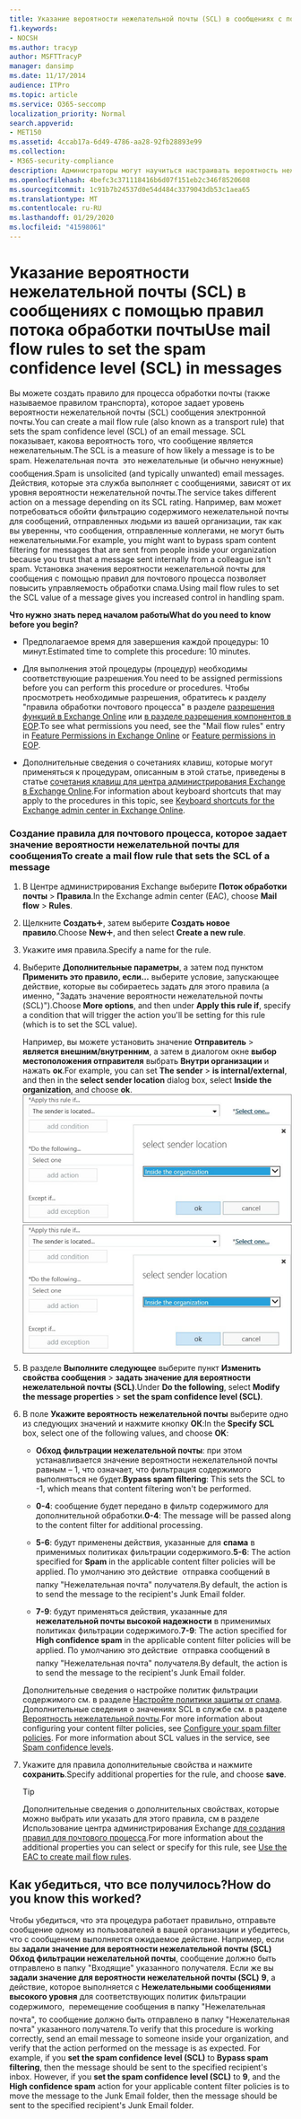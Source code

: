 ```yaml
---
title: Указание вероятности нежелательной почты (SCL) в сообщениях с помощью правил потока обработки почты
f1.keywords:
- NOCSH
ms.author: tracyp
author: MSFTTracyP
manager: dansimp
ms.date: 11/17/2014
audience: ITPro
ms.topic: article
ms.service: O365-seccomp
localization_priority: Normal
search.appverid:
- MET150
ms.assetid: 4ccab17a-6d49-4786-aa28-92fb28893e99
ms.collection:
- M365-security-compliance
description: Администраторы могут научиться настраивать вероятность нежелательной почты для сообщений в Exchange Online Protection.
ms.openlocfilehash: 4befc3c371118416b6d07f151eb2c346f8520608
ms.sourcegitcommit: 1c91b7b24537d0e54d484c3379043db53c1aea65
ms.translationtype: MT
ms.contentlocale: ru-RU
ms.lasthandoff: 01/29/2020
ms.locfileid: "41598061"
---
```

# <a name="use-mail-flow-rules-to-set-the-spam-confidence-level-scl-in-messages"></a><span data-ttu-id="da253-103">Указание вероятности нежелательной почты (SCL) в сообщениях с помощью правил потока обработки почты</span><span class="sxs-lookup"><span data-stu-id="da253-103">Use mail flow rules to set the spam confidence level (SCL) in messages</span></span>

<span data-ttu-id="da253-104">Вы можете создать правило для процесса обработки почты (также называемое правилом транспорта), которое задает уровень вероятности нежелательной почты (SCL) сообщения электронной почты.</span><span class="sxs-lookup"><span data-stu-id="da253-104">You can create a mail flow rule (also known as a transport rule) that sets the spam confidence level (SCL) of an email message.</span></span> <span data-ttu-id="da253-105">SCL показывает, какова вероятность того, что сообщение является нежелательным.</span><span class="sxs-lookup"><span data-stu-id="da253-105">The SCL is a measure of how likely a message is to be spam.</span></span> <span data-ttu-id="da253-106">Нежелательная почта  это нежелательные (и обычно ненужные) сообщения.</span><span class="sxs-lookup"><span data-stu-id="da253-106">Spam is unsolicited (and typically unwanted) email messages.</span></span> <span data-ttu-id="da253-107">Действия, которые эта служба выполняет с сообщениями, зависят от их уровня вероятности нежелательной почты.</span><span class="sxs-lookup"><span data-stu-id="da253-107">The service takes different action on a message depending on its SCL rating.</span></span> <span data-ttu-id="da253-108">Например, вам может потребоваться обойти фильтрацию содержимого нежелательной почты для сообщений, отправленных людьми из вашей организации, так как вы уверенны, что сообщения, отправленные коллегами, не могут быть нежелательными.</span><span class="sxs-lookup"><span data-stu-id="da253-108">For example, you might want to bypass spam content filtering for messages that are sent from people inside your organization because you trust that a message sent internally from a colleague isn't spam.</span></span> <span data-ttu-id="da253-109">Установка значения вероятности нежелательной почты для сообщения с помощью правил для почтового процесса позволяет повысить управляемость обработки спама.</span><span class="sxs-lookup"><span data-stu-id="da253-109">Using mail flow rules to set the SCL value of a message gives you increased control in handling spam.</span></span>

 <span data-ttu-id="da253-110">**Что нужно знать перед началом работы**</span><span class="sxs-lookup"><span data-stu-id="da253-110">**What do you need to know before you begin?**</span></span>

- <span data-ttu-id="da253-111">Предполагаемое время для завершения каждой процедуры: 10 минут.</span><span class="sxs-lookup"><span data-stu-id="da253-111">Estimated time to complete this procedure: 10 minutes.</span></span>

- <span data-ttu-id="da253-112">Для выполнения этой процедуры (процедур) необходимы соответствующие разрешения.</span><span class="sxs-lookup"><span data-stu-id="da253-112">You need to be assigned permissions before you can perform this procedure or procedures.</span></span> <span data-ttu-id="da253-113">Чтобы просмотреть необходимые разрешения, обратитесь к разделу "правила обработки почтового процесса" в разделе [разрешения функций в Exchange Online](https://docs.microsoft.com/exchange/permissions-exo/feature-permissions) или [в разделе разрешения компонентов в EOP](feature-permissions-in-eop.md).</span><span class="sxs-lookup"><span data-stu-id="da253-113">To see what permissions you need, see the "Mail flow rules" entry in [Feature Permissions in Exchange Online](https://docs.microsoft.com/exchange/permissions-exo/feature-permissions) or [Feature permissions in EOP](feature-permissions-in-eop.md).</span></span>

- <span data-ttu-id="da253-114">Дополнительные сведения о сочетаниях клавиш, которые могут применяться к процедурам, описанным в этой статье, приведены в статье [сочетания клавиш для центра администрирования Exchange в Exchange Online](https://docs.microsoft.com/Exchange/accessibility/keyboard-shortcuts-in-admin-center).</span><span class="sxs-lookup"><span data-stu-id="da253-114">For information about keyboard shortcuts that may apply to the procedures in this topic, see [Keyboard shortcuts for the Exchange admin center in Exchange Online](https://docs.microsoft.com/Exchange/accessibility/keyboard-shortcuts-in-admin-center).</span></span>

### <a name="to-create-a-mail-flow-rule-that-sets-the-scl-of-a-message"></a><span data-ttu-id="da253-115">Создание правила для почтового процесса, которое задает значение вероятности нежелательной почты для сообщения</span><span class="sxs-lookup"><span data-stu-id="da253-115">To create a mail flow rule that sets the SCL of a message</span></span>

1. <span data-ttu-id="da253-116">В Центре администрирования Exchange выберите **Поток обработки почты** \> **Правила**.</span><span class="sxs-lookup"><span data-stu-id="da253-116">In the Exchange admin center (EAC), choose **Mail flow** \> **Rules**.</span></span>

2. <span data-ttu-id="da253-117">Щелкните **Создать**![Значок добавления](../media/ITPro-EAC-AddIcon.gif), затем выберите **Создать новое правило**.</span><span class="sxs-lookup"><span data-stu-id="da253-117">Choose **New**![Add Icon](../media/ITPro-EAC-AddIcon.gif), and then select **Create a new rule**.</span></span>

3. <span data-ttu-id="da253-118">Укажите имя правила.</span><span class="sxs-lookup"><span data-stu-id="da253-118">Specify a name for the rule.</span></span>

4. <span data-ttu-id="da253-119">Выберите **Дополнительные параметры**, а затем под пунктом **Применить это правило, если...** выберите условие, запускающее действие, которые вы собираетесь задать для этого правила (а именно, "Задать значение вероятности нежелательной почты (SCL)").</span><span class="sxs-lookup"><span data-stu-id="da253-119">Choose **More options**, and then under **Apply this rule if**, specify a condition that will trigger the action you'll be setting for this rule (which is to set the SCL value).</span></span>

   <span data-ttu-id="da253-120">Например, вы можете установить значение **Отправитель** \> **является внешним/внутренним**, а затем в диалогом окне **выбор местоположения отправителя** выбрать **Внутри организации** и нажать **ок**.</span><span class="sxs-lookup"><span data-stu-id="da253-120">For example, you can set **The sender** \> **is internal/external**, and then in the **select sender location** dialog box, select **Inside the organization**, and choose **ok**.</span></span><br/>
   <span data-ttu-id="da253-121">![Выбор расположения отправителя](../media/EOP-ETR-SetSCL-1.jpg)</span><span class="sxs-lookup"><span data-stu-id="da253-121">![Select sender location](../media/EOP-ETR-SetSCL-1.jpg)</span></span>

5. <span data-ttu-id="da253-122">В разделе **Выполните следующее** выберите пункт **Изменить свойства сообщения** \> **задать значение для вероятности нежелательной почты (SCL)**.</span><span class="sxs-lookup"><span data-stu-id="da253-122">Under **Do the following**, select **Modify the message properties** \> **set the spam confidence level (SCL)**.</span></span>

6. <span data-ttu-id="da253-123">В поле **Укажите вероятность нежелательной почты** выберите одно из следующих значений и нажмите кнопку **ОК**:</span><span class="sxs-lookup"><span data-stu-id="da253-123">In the **Specify SCL** box, select one of the following values, and choose **OK**:</span></span>

   - <span data-ttu-id="da253-124">**Обход фильтрации нежелательной почты**: при этом устанавливается значение вероятности нежелательной почты равным – 1, что означает, что фильтрация содержимого выполняться не будет.</span><span class="sxs-lookup"><span data-stu-id="da253-124">**Bypass spam filtering**: This sets the SCL to -1, which means that content filtering won't be performed.</span></span>

   - <span data-ttu-id="da253-125">**0-4**: сообщение будет передано в фильтр содержимого для дополнительной обработки.</span><span class="sxs-lookup"><span data-stu-id="da253-125">**0-4**: The message will be passed along to the content filter for additional processing.</span></span>

   - <span data-ttu-id="da253-126">**5-6**: будут применены действия, указанные для **спама** в применимых политиках фильтрации содержимого.</span><span class="sxs-lookup"><span data-stu-id="da253-126">**5-6**: The action specified for **Spam** in the applicable content filter policies will be applied.</span></span> <span data-ttu-id="da253-127">По умолчанию это действие  отправка сообщений в папку "Нежелательная почта" получателя.</span><span class="sxs-lookup"><span data-stu-id="da253-127">By default, the action is to send the message to the recipient's Junk Email folder.</span></span>

   - <span data-ttu-id="da253-128">**7-9**: будут применяться действия, указанные для **нежелательной почты высокой надежности** в применимых политиках фильтрации содержимого.</span><span class="sxs-lookup"><span data-stu-id="da253-128">**7-9**: The action specified for **High confidence spam** in the applicable content filter policies will be applied.</span></span> <span data-ttu-id="da253-129">По умолчанию это действие  отправка сообщений в папку "Нежелательная почта" получателя.</span><span class="sxs-lookup"><span data-stu-id="da253-129">By default, the action is to send the message to the recipient's Junk Email folder.</span></span>

   <span data-ttu-id="da253-p105">Дополнительные сведения о настройке политик фильтрации содержимого см. в разделе [Настройте политики защиты от спама](configure-your-spam-filter-policies.md). Дополнительные сведения о значениях SCL в службе см. в разделе [Вероятность нежелательной почты](spam-confidence-levels.md).</span><span class="sxs-lookup"><span data-stu-id="da253-p105">For more information about configuring your content filter policies, see [Configure your spam filter policies](configure-your-spam-filter-policies.md). For more information about SCL values in the service, see [Spam confidence levels](spam-confidence-levels.md).</span></span>

7. <span data-ttu-id="da253-132">Укажите для правила дополнительные свойства и нажмите **сохранить**.</span><span class="sxs-lookup"><span data-stu-id="da253-132">Specify additional properties for the rule, and choose **save**.</span></span>

   > [!TIP]
   > <span data-ttu-id="da253-133">Дополнительные сведения о дополнительных свойствах, которые можно выбрать или указать для этого правила, см в разделе Использование центра администрирования Exchange [для создания правил для почтового процесса](https://docs.microsoft.com/Exchange/policy-and-compliance/mail-flow-rules/mail-flow-rule-procedures#use-the-eac-to-create-mail-flow-rules).</span><span class="sxs-lookup"><span data-stu-id="da253-133">For more information about the additional properties you can select or specify for this rule, see [Use the EAC to create mail flow rules](https://docs.microsoft.com/Exchange/policy-and-compliance/mail-flow-rules/mail-flow-rule-procedures#use-the-eac-to-create-mail-flow-rules).</span></span>

## <a name="how-do-you-know-this-worked"></a><span data-ttu-id="da253-134">Как убедиться, что все получилось?</span><span class="sxs-lookup"><span data-stu-id="da253-134">How do you know this worked?</span></span>

<span data-ttu-id="da253-p106">Чтобы убедиться, что эта процедура работает правильно, отправьте сообщение одному из пользователей в вашей организации и убедитесь, что с сообщением выполняется ожидаемое действие. Например, если вы **задали значение для вероятности нежелательной почты (SCL)** **Обход фильтрации нежелательной почты**, сообщение должно быть отправлено в папку "Входящие" указанного получателя. Если же вы **задали значение для вероятности нежелательной почты (SCL)** **9**, а действие, которое выполняется с **Нежелательными сообщениями высокого уровня** для соответствующих политик фильтрации содержимого,  перемещение сообщения в папку "Нежелательная почта", то сообщение должно быть отправлено в папку "Нежелательная почта" указанного получателя.</span><span class="sxs-lookup"><span data-stu-id="da253-p106">To verify that this procedure is working correctly, send an email message to someone inside your organization, and verify that the action performed on the message is as expected. For example, if you **set the spam confidence level (SCL)** to **Bypass spam filtering**, then the message should be sent to the specified recipient's inbox. However, if you **set the spam confidence level (SCL)** to **9**, and the **High confidence spam** action for your applicable content filter policies is to move the message to the Junk Email folder, then the message should be sent to the specified recipient's Junk Email folder.</span></span>
